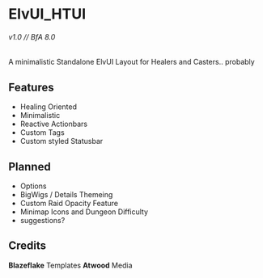 # ElvUI_HTUI
###### v1.0 // BfA 8.0

A minimalistic Standalone ElvUI Layout for Healers and Casters.. probably

## Features

* Healing Oriented
* Minimalistic
* Reactive Actionbars
* Custom Tags
* Custom styled Statusbar

## Planned

* Options
* BigWigs / Details Themeing
* Custom Raid Opacity Feature
* Minimap Icons and Dungeon Difficulty
* suggestions?

## Credits

**Blazeflake** Templates 
**Atwood** Media
